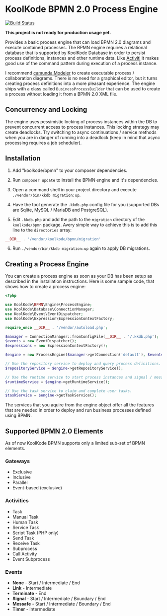 # KoolKode BPMN 2.0 Process Engine

[![Build Status](https://travis-ci.org/koolkode/bpmn.svg?branch=master)](https://travis-ci.org/koolkode/bpmn)

**This project is not ready for production usage yet.**

Provides a basic process engine that can load BPMN 2.0 diagrams and execute contained processes. The BPMN engine
requires a relational database that is supported by KoolKode Database in order to persist process definitions, instances
and other runtime data. Like [Activiti](http://activiti.org/) it makes good use of the command pattern during execution
of a process instance.

I recommend [camunda Modeler](http://camunda.org/bpmn/tool/) to create executable process / collaboration diagrams. There is
no need for a graphical editor, but it turns creating process definitions into a more pleasant experience. The engine ships
with a class called `BusinessProcessBuilder` that can be used to create a process without loading it from a BPMN 2.0
XML file.

## Concurrency and Locking

The engine uses pessimistic locking of process instances within the DB to prevent concurrent access to process instances.
This locking strategy may create deadlocks. Try switching to async continuations / service methods when you are in
danger of running into a deadlock (keep in mind that async processing requires a job scheduler).

## Installation

1) Add "koolkode/bpmn" to your composer dependencies.

2) Run `composer update` to install the BPMN engine and it's dependencies.

3) Open a command shell in your project directory and execute `./vendor/bin/kkdb migration:up`.

4) Have the tool generate the `.kkdb.php` config file for you (supported DBs are Sqlite, MySQL / MariaDB and PostgreSQL).

5) Edit `.kkdb.php` and add the path to the `migration` directory of the `koolkode/bpmn` package. Avery simple
way to achieve this is to add this line to the `directories` array:
```php
__DIR__ . '/vendor/koolkode/bpmn/migration'
```

6) Run `./vendor/bin/kkdb migration:up` again to apply DB migrations.

## Creating a Process Engine

You can create a process engine as soon as your DB has been setup as described in the installation instructions. Here is
some sample code, that shows how to create a process engine:
```php
<?php

use KoolKode\BPMN\Engine\ProcessEngine;
use KoolKode\Database\ConnectionManager;
use KoolKode\Event\EventDispatcher;
use KoolKode\Expression\ExpressionContextFactory;

require_once __DIR__ . '/vendor/autoload.php';

$manager = ConnectionManager::fromConfigFile(__DIR__ . '/.kkdb.php');
$events = new EventDispatcher();
$expressions = new ExpressionContextFactory();

$engine = new ProcessEngine($manager->getConnection('default'), $events, $expressions);

// Use the repository service to deploy and query process definitions.
$repositoryService = $engine->getRepositoryService();

// Use the runtime service to start process instances and signal / message them.
$runtimeService = $engine->getRuntimeService();

// Use the task service to claim and complete user tasks.
$taskService = $engine->getTaskService();
```
The services that you aquire from the engine object offer all the features that are needed in order to deploy
and run business processes defined using BPMN.

## Supported BPMN 2.0 Elements

As of now KoolKode BPMN supports only a limited sub-set of BPMN elements.

### Gateways

- Exclusive
- Inclusive
- Parallel
- Event-based (exclusive)

### Activities

- Task
- Manual Task
- Human Task
- Service Task
- Script Task (PHP only)
- Send Task
- Receive Task
- Subprocess
- Call Activity
- Event Subprocess

### Events

- **None** - Start / Intermediate / End
- **Link** - Intermediate
- **Terminate** - End
- **Signal** - Start / Intermediate / Boundary / End
- **Messafe** - Start / Intermediate / Boundary / End
- **Timer** - Intermediate
